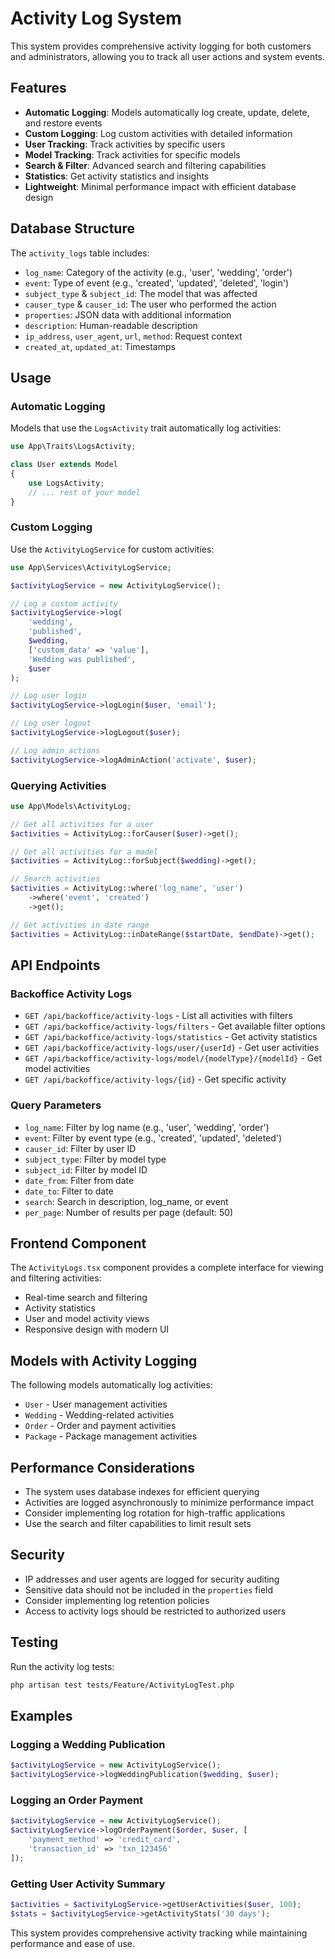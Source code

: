 # Activity Log System

This system provides comprehensive activity logging for both customers and administrators, allowing you to track all user actions and system events.

## Features

- **Automatic Logging**: Models automatically log create, update, delete, and restore events
- **Custom Logging**: Log custom activities with detailed information
- **User Tracking**: Track activities by specific users
- **Model Tracking**: Track activities for specific models
- **Search & Filter**: Advanced search and filtering capabilities
- **Statistics**: Get activity statistics and insights
- **Lightweight**: Minimal performance impact with efficient database design

## Database Structure

The `activity_logs` table includes:
- `log_name`: Category of the activity (e.g., 'user', 'wedding', 'order')
- `event`: Type of event (e.g., 'created', 'updated', 'deleted', 'login')
- `subject_type` & `subject_id`: The model that was affected
- `causer_type` & `causer_id`: The user who performed the action
- `properties`: JSON data with additional information
- `description`: Human-readable description
- `ip_address`, `user_agent`, `url`, `method`: Request context
- `created_at`, `updated_at`: Timestamps

## Usage

### Automatic Logging

Models that use the `LogsActivity` trait automatically log activities:

```php
use App\Traits\LogsActivity;

class User extends Model
{
    use LogsActivity;
    // ... rest of your model
}
```

### Custom Logging

Use the `ActivityLogService` for custom activities:

```php
use App\Services\ActivityLogService;

$activityLogService = new ActivityLogService();

// Log a custom activity
$activityLogService->log(
    'wedding',
    'published',
    $wedding,
    ['custom_data' => 'value'],
    'Wedding was published',
    $user
);

// Log user login
$activityLogService->logLogin($user, 'email');

// Log user logout
$activityLogService->logLogout($user);

// Log admin actions
$activityLogService->logAdminAction('activate', $user);
```

### Querying Activities

```php
use App\Models\ActivityLog;

// Get all activities for a user
$activities = ActivityLog::forCauser($user)->get();

// Get all activities for a model
$activities = ActivityLog::forSubject($wedding)->get();

// Search activities
$activities = ActivityLog::where('log_name', 'user')
    ->where('event', 'created')
    ->get();

// Get activities in date range
$activities = ActivityLog::inDateRange($startDate, $endDate)->get();
```

## API Endpoints

### Backoffice Activity Logs

- `GET /api/backoffice/activity-logs` - List all activities with filters
- `GET /api/backoffice/activity-logs/filters` - Get available filter options
- `GET /api/backoffice/activity-logs/statistics` - Get activity statistics
- `GET /api/backoffice/activity-logs/user/{userId}` - Get user activities
- `GET /api/backoffice/activity-logs/model/{modelType}/{modelId}` - Get model activities
- `GET /api/backoffice/activity-logs/{id}` - Get specific activity

### Query Parameters

- `log_name`: Filter by log name (e.g., 'user', 'wedding', 'order')
- `event`: Filter by event type (e.g., 'created', 'updated', 'deleted')
- `causer_id`: Filter by user ID
- `subject_type`: Filter by model type
- `subject_id`: Filter by model ID
- `date_from`: Filter from date
- `date_to`: Filter to date
- `search`: Search in description, log_name, or event
- `per_page`: Number of results per page (default: 50)

## Frontend Component

The `ActivityLogs.tsx` component provides a complete interface for viewing and filtering activities:

- Real-time search and filtering
- Activity statistics
- User and model activity views
- Responsive design with modern UI

## Models with Activity Logging

The following models automatically log activities:
- `User` - User management activities
- `Wedding` - Wedding-related activities
- `Order` - Order and payment activities
- `Package` - Package management activities

## Performance Considerations

- The system uses database indexes for efficient querying
- Activities are logged asynchronously to minimize performance impact
- Consider implementing log rotation for high-traffic applications
- Use the search and filter capabilities to limit result sets

## Security

- IP addresses and user agents are logged for security auditing
- Sensitive data should not be included in the `properties` field
- Consider implementing log retention policies
- Access to activity logs should be restricted to authorized users

## Testing

Run the activity log tests:

```bash
php artisan test tests/Feature/ActivityLogTest.php
```

## Examples

### Logging a Wedding Publication

```php
$activityLogService = new ActivityLogService();
$activityLogService->logWeddingPublication($wedding, $user);
```

### Logging an Order Payment

```php
$activityLogService = new ActivityLogService();
$activityLogService->logOrderPayment($order, $user, [
    'payment_method' => 'credit_card',
    'transaction_id' => 'txn_123456'
]);
```

### Getting User Activity Summary

```php
$activities = $activityLogService->getUserActivities($user, 100);
$stats = $activityLogService->getActivityStats('30 days');
```

This system provides comprehensive activity tracking while maintaining performance and ease of use.
